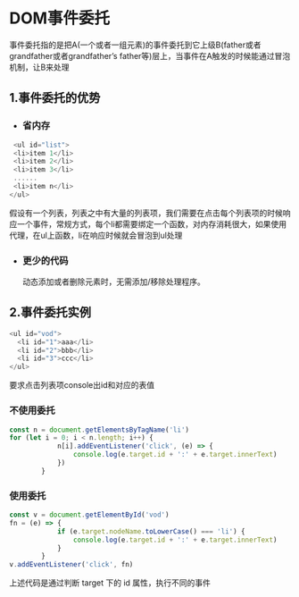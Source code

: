 # DOM事件委托
事件委托指的是把A(一个或者一组元素)的事件委托到它上级B(father或者grandfather或者grandfather’s father等)层上，当事件在A触发的时候能通过冒泡机制，让B来处理

## 1.事件委托的优势
* ### 省内存
 ```javascript
  <ul id="list">
  <li>item 1</li>
  <li>item 2</li>
  <li>item 3</li>
  ......
  <li>item n</li>
</ul>
```
假设有一个列表，列表之中有大量的列表项，我们需要在点击每个列表项的时候响应一个事件，常规方式，每个li都需要绑定一个函数，对内存消耗很大，如果使用代理，在ul上函数，li在响应时候就会冒泡到ul处理

* ### 更少的代码
  动态添加或者删除元素时，无需添加/移除处理程序。
  
## 2.事件委托实例
```javascript
<ul id="vod">
  <li id="1">aaa</li>
  <li id="2">bbb</li>
  <li id="3">ccc</li>
</ul>
```
要求点击列表项console出id和对应的表值
### 不使用委托
```javascript
const n = document.getElementsByTagName('li')
for (let i = 0; i < n.length; i++) {
            n[i].addEventListener('click', (e) => {
                console.log(e.target.id + ':' + e.target.innerText)
            })
        }
```
### 使用委托
```javascript
const v = document.getElementById('vod')
fn = (e) => {
            if (e.target.nodeName.toLowerCase() === 'li') {
                console.log(e.target.id + ':' + e.target.innerText)
            }
        }
v.addEventListener('click', fn)
```
上述代码是通过判断 target 下的 id 属性，执行不同的事件

